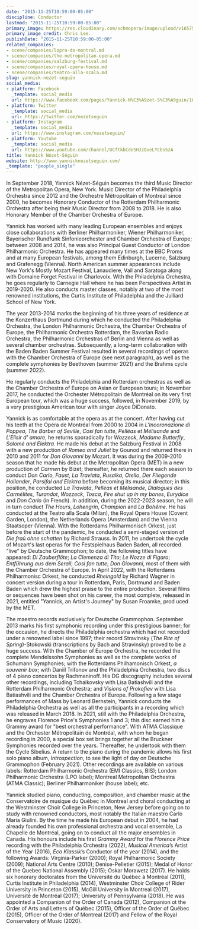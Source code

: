 ```yaml
---
date: "2015-11-25T10:59:00-05:00"
discipline: Conductor
lastmod: "2015-11-25T10:59:00-05:00"
primary_image: https://res.cloudinary.com/schmopera/image/upload/v1657552291/media/2022/07/YannickNezetSeguin_ChrisLee_duedeu.jpg
primary_image_credit: Chris Lee.
publishDate: "2015-11-25T10:59:00-05:00"
related_companies:
- scene/companies/lopra-de-montral.md
- scene/companies/the-metropolitan-opera.md
- scene/companies/salzburg-festival.md
- scene/companies/royal-opera-house.md
- scene/companies/teatro-alla-scala.md
slug: yannick-nezet-seguin
social_media:
- platform: Facebook
  _template: social_media
  url: https://www.facebook.com/pages/Yannick-N%C3%A9zet-S%C3%A9guin/103782322994297?fref=ts
- platform: Twitter
  _template: social_media
  url: https://twitter.com/nezetseguin
- platform: Instagram
  _template: social_media
  url: https://www.instagram.com/nezetseguin/
- platform: Youtube
  _template: social_media
  url: https://www.youtube.com/channel/UCftkbCdeSHJzQueLYCbs5zA
title: Yannick Nézet-Séguin
website: http://www.yannicknezetseguin.com/
_template: "people_single"
---
```

In September 2018, Yannick Nézet-Séguin becomes the third Music Director of the Metropolitan Opera, New York. Music Director of the Philadelphia Orchestra since 2012 and the Orchestre Métropolitain of Montreal since 2000, he becomes Honorary Conductor of the Rotterdam Philharmonic Orchestra after being their Music Director from 2008 to 2018. He is also Honorary Member of the Chamber Orchestra of Europe.

Yannick has worked with many leading European ensembles and enjoys close collaborations with Berliner Philharmoniker, Wiener Philharmoniker, Bayerischer Rundfunk Sinfonieorchester and Chamber Orchestra of Europe; between 2008 and 2014, he was also Principal Guest Conductor of London Philharmonic Orchestra. He has appeared many times at the BBC Proms and at many European festivals, among them Edinburgh, Lucerne, Salzburg and Grafenegg (Vienna). North American summer appearances include New York's Mostly Mozart Festival, Lanaudiere, Vail and Saratoga along with Domaine Forget Festival in Charlevoix. With the Philadelphia Orchestra, he goes regularly to Carnegie Hall where he has been Perspectives Artist in 2019-2020. He also conducts master classes, notably at two of the most renowned institutions, the Curtis Institute of Philadelphia and the Julliard School of New York.

The year 2013-2014 marks the beginning of his three years of residence at the Konzerthaus Dortmund during which he conducted the Philadelphia Orchestra, the London Philharmonic Orchestra, the Chamber Orchestra of Europe, the Philharmonic Orchestra Rotterdam, the Bavarian Radio Orchestra, the Philharmonic Orchestras of Berlin and Vienna as well as several chamber orchestras. Subsequently, a long-term collaboration with the Baden Baden Summer Festival resulted in several recordings of operas with the Chamber Orchestra of Europe (see next paragraph), as well as the complete symphonies by Beethoven (summer 2021) and the Brahms cycle (summer 2022).

He regularly conducts the Philadelphia and Rotterdam orchestras as well as the Chamber Orchestra of Europe on Asian or European tours; in November 2017, he conducted the Orchester Métropolitain de Montréal on its very first European tour, which was a huge success, followed, in November 2019, by a very prestigious American tour with singer Joyce DiDonato.

Yannick is as comfortable at the opera as at the concert. After having cut his teeth at the Opéra de Montréal from 2000 to 2004 in _L'Incoronazione di Poppea_, _The Barber of Seville_, _Cosi fan tutte_, _Pelléas et Mélisande_ and _L'Elisir d' amore_, he returns sporadically for _Wozzeck_, _Madame Butterfly_, _Salomé and Elektra_. He made his debut at the Salzburg Festival in 2008 with a new production of _Romeo and Juliet_ by Gounod and returned there in 2010 and 2011 for _Don Giovanni_ by Mozart. It was during the 2009-2010 season that he made his debut at the Metropolitan Opera (MET) in a new production of _Carmen_ by Bizet; thereafter, he returned there each season to conduct _Don Carlo_, _Faust_, _La Traviata_, _Rusalka_, _Otello_, _Der Fliegende Hollander_, _Parsifal and Elektra_ before becoming its musical director; in this position, he conducted _La Traviata_, _Pelléas et Mélisande_, _Dialogues des Carmélites_, _Turandot_, _Wozzeck_, _Tosca_, _Fire shut up in my bones_, _Eurydice_ and _Don Carlo_ (in French). In addition, during the 2022-2023 season, he will in turn conduct _The Hours_, _Lohengrin_, _Champion_ and _La Bohême_. He has conducted at the Teatro alla Scala (Milan), the Royal Opera House (Covent Garden, London), the Netherlands Opera (Amsterdam) and the Vienna Staatsoper (Vienna). With the Rotterdams Philharmonisch Orkest, just before the start of the pandemic, he conducted a semi-staged version of _Die fraù ohne schatten_ by Richard Strauss. In 2011, he undertook the cycle of Mozart's last operas for the Festspielhaus Baden Baden, all recorded "live" by Deutsche Grammophon; to date, the following titles have appeared: _Di Zauberflöte_; _La Clemenza di Tito_; _Le Nozze di Figaro_; _Entführung aus dem Serail_; _Cosi fan tutte_; _Don Giovanni_, most of them with the Chamber Orchestra of Europe. In April 2022, with the Rotterdams Philharmonisc Orkest, he conducted _Rheingold_ by Richard Wagner in concert version during a tour in Rotterdam, Paris, Dortmund and Baden Baden which drew the highest praise to the entire production. Several films or sequences have been shot on his career, the most complete, released in 2021, entitled "Yannick, an Artist's Journey" by Susan Froamke, prod uced  
by the MET.

The maestro records exclusively for Deutsche Grammophon. September 2013 marks his first symphonic recording under this prestigious banner; for the occasion, he directs the Philadelphia orchestra which had not recorded under a renowned label since 1997; their record Stravinsky (_The Rite of Spring_)-Stokowski (transcriptions by Bach and Stravinsky) proved to be a huge success. With the Chamber of Europe Orchestra, he recorded the complete Mendelssohn Symphonies as well as the complete works of Schumann Symphonies; with the Rotterdams Philhamonisch Orkest, _a souvenir box_; with Daniil Trifonov and the Philadelphia Orchestra, two discs of 4 piano concertos by Rachmaninoff. His DG discography includes several other recordings, including Tchaikovsky with Lisa Batiashvili and the Rotterdam Philharmonic Orchestra; and _Visions of Prokofiev_ with Lisa Batiashvili and the Chamber Orchestra of Europe. Following a few stage performances of Mass by Leonard Bernstein, Yannick conducts the Philadelphia Orchestra as well as all the participants in a recording which was released in March 2018. In 2021, still with the Philadelphia Orchestra, he engraves Florence Price's Symphonies 1 and 3; this disc earned him a Grammy award for "best orchestral performance". With ATMA Classique and the Orchester Métropolitain de Montréal, with whom he began recording in 2000, a special box set brings together all the Bruckner Symphonies recorded over the years. Thereafter, he undertook with them the Cycle Sibelius. A return to the piano during the pandemic allows his first solo piano album, _Introspection_, to see the light of day on Deutsche Grammophon (February 2021). Other recordings are available on various labels: Rotterdam Philharmonic Orchestra (EMI Classics, BIS); London Philharmonic Orchestra (LPO label); Montreal Metropolitan Orchestra (ATMA Classic); Berliner Philharmoniker (house label); etc.

Yannick studied piano, conducting, composition, and chamber music at the Conservatoire de musique du Québec in Montreal and choral conducting at the Westminster Choir College in Princeton, New Jersey before going on to study with renowned conductors, most notably the Italian maestro Carlo Maria Giulini. By the time he made his European debut in 2004, he had already founded his own professional orchestra and vocal ensemble, La Chapelle de Montréal, going on to conduct all the major ensembles in Canada. His honours include his first _Grammy Award_ for the _Florence Price_ recording with the Philadelphia Orchestra (2022), _Musical America_’s Artist of the Year (2016), _Eco Klassik_’s Conductor of the year (2014), and the following Awards: Virginia-Parker (2000); Royal Philharmonic Society (2009); National Arts Centre (2010); Denise-Pelletier (2015); Medal of Honor of the Quebec National Assembly (2015); Oskar Morawetz (2017). He holds six honorary doctorates from the Université du Québec à Montréal (2011), Curtis Institute in Philadelphia (2014), Westminster Choir College of Rider University in Princeton (2015), McGill University in Montreal (2017), Université de Montréal (2017); University of Pennsylvania (2018). He was appointed a Companion of the Order of Canada (2012), Companion ot the Order of Arts and Letters of Québec (2015), Officer of the Order of Québec (2015), Officer of the Order of Montreal (2017) and Fellow of the Royal Conservatory of Music (2020).